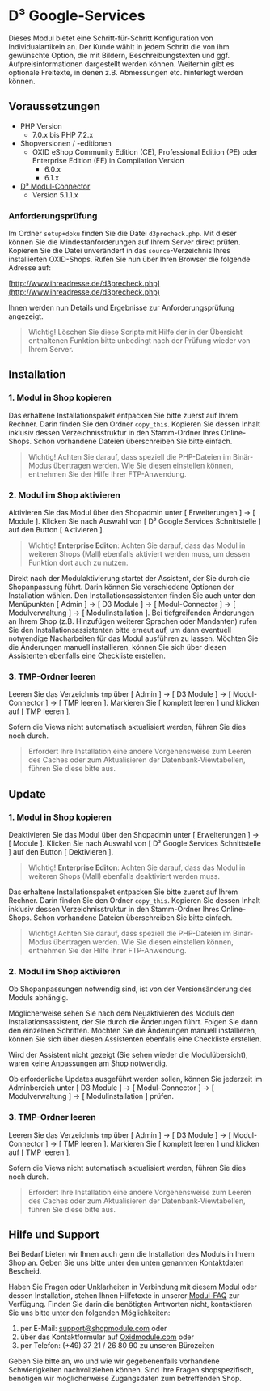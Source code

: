 # D³ Google-Services

Dieses Modul bietet eine Schritt-für-Schritt Konfiguration von Individualartikeln an. Der Kunde wählt in jedem
Schritt die von ihm gewünschte Option, die mit Bildern, Beschreibungstexten und ggf. Aufpreisinformationen
dargestellt werden können. Weiterhin gibt es optionale Freitexte, in denen z.B. Abmessungen etc. hinterlegt werden können.

## Voraussetzungen

* PHP Version
    * 7.0.x bis PHP 7.2.x
* Shopversionen / -editionen
    * OXID eShop Community Edition (CE), Professional Edition (PE) oder Enterprise Edition (EE) in Compilation Version
        * 6.0.x
        * 6.1.x
* [D³ Modul-Connector](https://www.oxidmodule.com/Modul-Connector/Modul-Connector-fuer-Oxid-CE-PE-EE.html)
    * Version 5.1.1.x

### Anforderungsprüfung

Im Ordner `setup+doku` finden Sie die Datei `d3precheck.php`. Mit dieser können Sie die Mindestanforderungen auf Ihrem
Server direkt prüfen. Kopieren Sie die Datei unverändert in das `source`-Verzeichnis Ihres
installierten OXID-Shops. Rufen Sie nun über Ihren Browser die folgende Adresse auf:

[http://www.ihreadresse.de/d3precheck.php](http://www.ihreadresse.de/d3precheck.php)

Ihnen werden nun Details und Ergebnisse zur Anforderungsprüfung angezeigt.

> Wichtig! Löschen Sie diese Scripte mit Hilfe der in der Übersicht enthaltenen Funktion bitte unbedingt nach der Prüfung
wieder von Ihrem Server.

## Installation

### 1. Modul in Shop kopieren

Das erhaltene Installationspaket entpacken Sie bitte zuerst auf Ihrem Rechner. Darin finden Sie den Ordner `copy_this`.
Kopieren Sie dessen Inhalt inklusiv dessen Verzeichnisstruktur in den Stamm-Ordner Ihres Online-Shops.
Schon vorhandene Dateien überschreiben Sie bitte einfach.

> Wichtig! Achten Sie darauf, dass speziell die PHP-Dateien im Binär-Modus übertragen werden. Wie Sie diesen einstellen können, entnehmen Sie der Hilfe Ihrer FTP-Anwendung.

### 2. Modul im Shop aktivieren

Aktivieren Sie das Modul über den Shopadmin unter [ Erweiterungen ] -> [ Module ]. Klicken Sie nach Auswahl von
[ D³ Google Services Schnittstelle ] auf den Button [ Aktivieren ].

> Wichtig! **Enterprise Editon**: Achten Sie darauf, dass das Modul in weiteren Shops (Mall) ebenfalls aktiviert werden muss,
um dessen Funktion dort auch zu nutzen.

Direkt nach der Modulaktivierung startet der Assistent, der Sie durch die Shopanpassung führt. Darin können Sie verschiedene
Optionen der Installation wählen.
Den Installationsassistenten finden Sie auch unter den Menüpunkten
[ Admin ] -> [ D3 Module ] -> [ Modul-Connector ] -> [ Modulverwaltung ] -> [ Modulinstallation ].
Bei tiefgreifenden Änderungen an Ihrem Shop (z.B. Hinzufügen weiterer Sprachen oder Mandanten) rufen Sie den
Installationsassistenten bitte erneut auf, um dann eventuell notwendige Nacharbeiten für das Modul ausführen zu lassen.
Möchten Sie die Änderungen manuell installieren, können Sie sich über diesen Assistenten ebenfalls eine Checkliste erstellen.

### 3. TMP-Ordner leeren

Leeren Sie das Verzeichnis `tmp` über [ Admin ] -> [ D3 Module ] -> [ Modul-Connector ] -> [ TMP leeren ].
Markieren Sie [ komplett leeren ] und klicken auf [ TMP leeren ].

Sofern die Views nicht automatisch aktualisiert werden, führen Sie dies noch durch.

> Erfordert Ihre Installation eine andere Vorgehensweise zum Leeren des Caches oder zum Aktualisieren der
Datenbank-Viewtabellen, führen Sie diese bitte aus.

## Update

### 1. Modul in Shop kopieren

Deaktivieren Sie das Modul über den Shopadmin unter [ Erweiterungen ] -> [ Module ]. Klicken Sie nach Auswahl von
[ D³ Google Services Schnittstelle ] auf den Button [ Dektivieren ].

> Wichtig! **Enterprise Editon**: Achten Sie darauf, dass das Modul in weiteren Shops (Mall) ebenfalls deaktiviert werden muss.

Das erhaltene Installationspaket entpacken Sie bitte zuerst auf Ihrem Rechner. Darin finden Sie den Ordner `copy_this`.
Kopieren Sie dessen Inhalt inklusiv dessen Verzeichnisstruktur in den Stamm-Ordner Ihres Online-Shops.
Schon vorhandene Dateien überschreiben Sie bitte einfach.

> Wichtig! Achten Sie darauf, dass speziell die PHP-Dateien im Binär-Modus übertragen werden. Wie Sie diesen einstellen können, entnehmen Sie der Hilfe Ihrer FTP-Anwendung.


### 2. Modul im Shop aktivieren

Ob Shopanpassungen notwendig sind, ist von der Versionsänderung des Moduls abhängig.

Möglicherweise sehen Sie nach dem Neuaktivieren des Moduls den Installationsassistent, der Sie durch die Änderungen
führt. Folgen Sie dann den einzelnen Schritten. Möchten Sie die Änderungen manuell installieren, können Sie sich
über diesen Assistenten ebenfalls eine Checkliste erstellen.

Wird der Assistent nicht gezeigt (Sie sehen wieder die Modulübersicht), waren keine Anpassungen am Shop notwendig.

Ob erforderliche Updates ausgeführt werden sollen, können Sie jederzeit im Adminbereich unter
[ D3 Module ] -> [ Modul-Connector ] -> [ Modulverwaltung ] -> [ Modulinstallation ] prüfen.

### 3. TMP-Ordner leeren

Leeren Sie das Verzeichnis `tmp` über [ Admin ] -> [ D3 Module ] -> [ Modul-Connector ] -> [ TMP leeren ].
Markieren Sie [ komplett leeren ] und klicken auf [ TMP leeren ].

Sofern die Views nicht automatisch aktualisiert werden, führen Sie dies noch durch.

> Erfordert Ihre Installation eine andere Vorgehensweise zum Leeren des Caches oder zum Aktualisieren der
Datenbank-Viewtabellen, führen Sie diese bitte aus.

## Hilfe und Support

Bei Bedarf bieten wir Ihnen auch gern die Installation des Moduls in Ihrem Shop an. Geben Sie uns bitte unter den unten
genannten Kontaktdaten Bescheid.

Haben Sie Fragen oder Unklarheiten in Verbindung mit diesem Modul oder dessen Installation, stehen Ihnen Hilfetexte in
unserer [Modul-FAQ](http://faq.oxidmodule.com/) zur Verfügung. Finden Sie darin die benötigten Antworten nicht, kontaktieren
Sie uns bitte unter den folgenden Möglichkeiten:
1. per E-Mail: <support@shopmodule.com> oder
2. über das Kontaktformular auf [Oxidmodule.com](https://www.oxidmodule.com/) oder
3. per Telefon: (+49) 37 21 / 26 80 90 zu unseren Bürozeiten

Geben Sie bitte an, wo und wie wir gegebenenfalls vorhandene Schwierigkeiten nachvollziehen können. Sind Ihre Fragen
shopspezifisch, benötigen wir möglicherweise Zugangsdaten zum betreffenden Shop.
